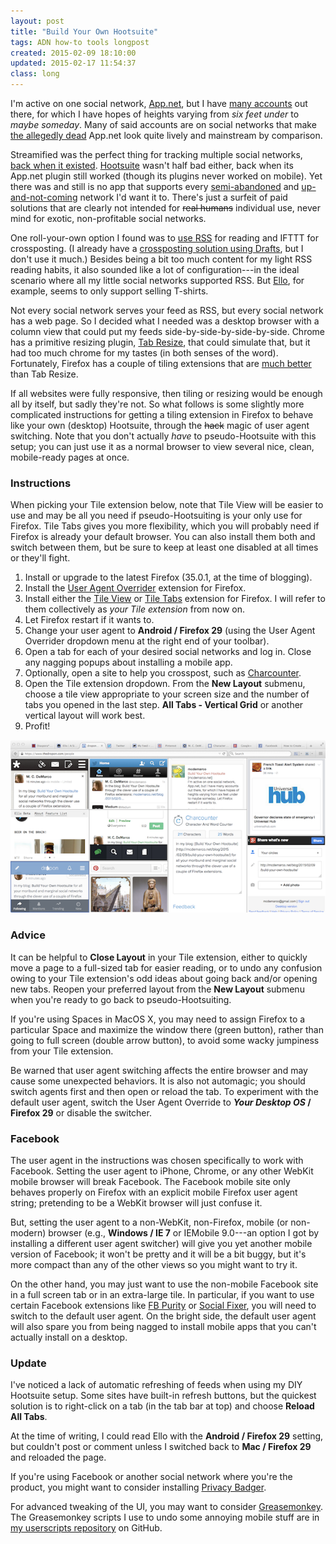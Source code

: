 ```yaml
---
layout: post
title: "Build Your Own Hootsuite"
tags: ADN how-to tools longpost
created: 2015-02-09 18:10:00
updated: 2015-02-17 11:54:37
class: long
---
```

I'm active on one social network, [App.net](http://app.net), but I have [many accounts](/stream/) out there, for which I have hopes of heights varying from *six feet under* to *maybe someday*.  Many of said accounts are on social networks that make [the allegedly dead](http://blog.aurynn.com/post/the-death-of-app.net) App.net look quite lively and mainstream by comparison.

Streamified was the perfect thing for tracking multiple social networks, [back when it existed](https://web.archive.org/web/20130621190057/http://streamified.com/).  [Hootsuite](https://hootsuite.com) wasn't half bad either, back when its App.net plugin still worked (though its plugins never worked on mobile).  Yet there was and still is no app that supports every [semi-abandoned](https://diasporafoundation.org) and [up-and-not-coming](https://ello.co) network I'd want it to.  There's just a surfeit of paid solutions that are clearly not intended for ~~real humans~~ individual use, never mind for exotic, non-profitable social networks.

One roll-your-own option I found was to [use RSS](http://themoonfromsyb.blogspot.com/2013/07/goodbye-google-reader-and-streamified.html) for reading and IFTTT for crossposting.  (I already have a [crossposting solution using Drafts](/blog/2013/04/15/crossposting-with-drafts/), but I don't use it much.)  Besides being a bit too much content for my light RSS reading habits, it also sounded like a lot of configuration---in the ideal scenario where all my little social networks supported RSS.  But [Ello](http://ello.co), for example, seems to only support selling T-shirts.

Not every social network serves your feed as RSS, but every social network has a web page.  So I decided what I needed was a desktop browser with a column view that could put my feeds side-by-side-by-side-by-side.  Chrome has a primitive resizing plugin, [Tab Resize](https://chrome.google.com/webstore/detail/tab-resize-split-screen-l/bkpenclhmiealbebdopglffmfdiilejc?hl=en-US), that could simulate that, but it had too much chrome for my tastes (in both senses of the word).  Fortunately, Firefox has a couple of tiling extensions that are [much better](http://betanews.com/2014/07/12/view-all-your-firefox-tabs-at-once-with-tile-tabs/) than Tab Resize.

If all websites were fully responsive, then tiling or resizing would be enough all by itself, but sadly they're not. So what follows is some slightly more complicated instructions for getting a tiling extension in Firefox to behave like your own (desktop) Hootsuite, through the ~~hack~~ magic of user agent switching.  Note that you don't actually *have* to pseudo-Hootsuite with this setup; you can just use it as a normal browser to view several nice, clean, mobile-ready pages at once.

### Instructions

When picking your Tile extension below, note that Tile View will be easier to use and may be all you need if pseudo-Hootsuiting is your only use for Firefox.  Tile Tabs gives you more flexibility, which you will probably need if Firefox is already your default browser.  You can also install them both and switch between them, but be sure to keep at least one disabled at all times or they'll fight.

1. Install or upgrade to the latest Firefox (35.0.1, at the time of blogging).
2. Install the [User Agent Overrider](https://addons.mozilla.org/en-US/firefox/addon/user-agent-overrider/) extension for Firefox.
3. Install either the [Tile View](https://addons.mozilla.org/en-US/firefox/addon/tile-view/) or [Tile Tabs](https://addons.mozilla.org/en-us/firefox/addon/tile-tabs/) extension for Firefox.  I will refer to them collectively as *your Tile extension* from now on.
4. Let Firefox restart if it wants to.
5. Change your user agent to **Android / Firefox 29** (using the User Agent Overrider dropdown menu at the right end of your toolbar).
6. Open a tab for each of your desired social networks and log in.  Close any nagging popups about installing a mobile app.
7. Optionally, open a site to help you crosspost, such as [Charcounter](http://www.charcounter.com).
7. Open the Tile extension dropdown.  From the **New Layout** submenu, choose a tile view appropriate to your screen size and the number of tabs you opened in the last step.  **All Tabs - Vertical Grid** or another vertical layout will work best.
8. Profit!

[![Do-it-yourself hootsuite screenshot](/images/diyHootsuite-670.png)](/images/diyHootsuite.png)

### Advice

It can be helpful to **Close Layout** in your Tile extension, either to quickly move a page to a full-sized tab for easier reading, or to undo any confusion owing to your Tile extension's odd ideas about going back and/or opening new tabs.  Reopen your preferred layout from the **New Layout** submenu when you're ready to go back to pseudo-Hootsuiting.

If you're using Spaces in MacOS X, you may need to assign Firefox to a particular Space and maximize the window there (green button), rather than going to full screen (double arrow button), to avoid some wacky jumpiness from your Tile extension.

Be warned that user agent switching affects the entire browser and may cause some unexpected behaviors.  It is also not automagic; you should switch agents first and then open or reload the tab.  To experiment with the default user agent, switch the User Agent Override to **_Your Desktop OS_ / Firefox 29** or disable the switcher.

### Facebook

The user agent in the instructions was chosen specifically to work with Facebook.  Setting the user agent to iPhone, Chrome, or any other WebKit mobile browser will break Facebook.  The Facebook mobile site only behaves properly on Firefox with an explicit mobile Firefox user agent string; pretending to be a WebKit browser will just confuse it.

But, setting the user agent to a non-WebKit, non-Firefox, mobile (or non-modern) browser (e.g., **Windows / IE 7** or IEMobile 9.0---an option I got by installing a different user agent switcher) will give you yet another mobile version of Facebook; it won't be pretty and it will be a bit buggy, but it's more compact than any of the other views so you might want to try it.

On the other hand, you may just want to use the non-mobile Facebook site in a full screen tab or in an extra-large tile.  In particular, if you want to use certain Facebook extensions like [FB Purity](http://www.fbpurity.com) or [Social Fixer](http://socialfixer.com), you will need to switch to the default user agent.  On the bright side, the default user agent will also spare you from being nagged to install mobile apps that you can't actually install on a desktop.


### Update 

I've noticed a lack of automatic refreshing of feeds when using my DIY Hootsuite setup.  Some sites have built-in refresh buttons, but the quickest solution is to right-click on a tab (in the tab bar at top) and choose **Reload All Tabs**.

At the time of writing, I could read Ello with the **Android / Firefox 29** setting, but couldn't post or comment unless I switched back to **Mac / Firefox 29** and reloaded the page.

If you're using Facebook or another social network where you're the product, you might want to consider installing [Privacy Badger](https://www.eff.org/privacybadger).

For advanced tweaking of the UI, you may want to consider [Greasemonkey](https://addons.mozilla.org/en-us/firefox/addon/greasemonkey/).  The Greasemonkey scripts I use to undo some annoying mobile stuff are in [my userscripts repository](https://github.com/mcdemarco/userscripts/tree/master/demobilize) on GitHub.
